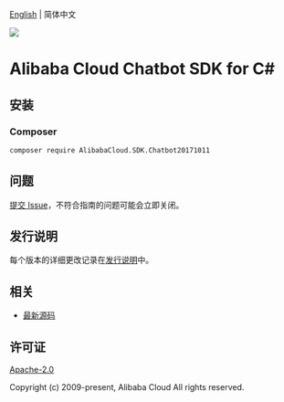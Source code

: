 [English](README.md) | 简体中文

![](https://aliyunsdk-pages.alicdn.com/icons/AlibabaCloud.svg)

# Alibaba Cloud Chatbot SDK for C#

## 安装

### Composer

```bash
composer require AlibabaCloud.SDK.Chatbot20171011
```

## 问题

[提交 Issue](https://github.com/aliyun/alibabacloud-csharp-sdk/issues/new)，不符合指南的问题可能会立即关闭。

## 发行说明

每个版本的详细更改记录在[发行说明](./ChangeLog.md)中。

## 相关

* [最新源码](https://github.com/aliyun/alibabacloud-csharp-sdk/)

## 许可证

[Apache-2.0](http://www.apache.org/licenses/LICENSE-2.0)

Copyright (c) 2009-present, Alibaba Cloud All rights reserved.
